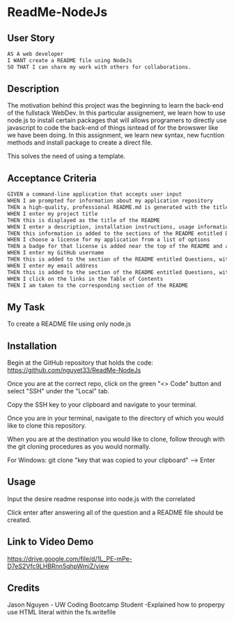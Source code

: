 # ReadMe-NodeJs

## User Story
```md
AS A web developer
I WANT create a README file using NodeJs
SO THAT I can share my work with others for collaborations.
```
## Description
The motivation behind this project was the beginning to learn the back-end of the fullstack WebDev. In this particular assignement, we learn how to use node.js to install certain packages that will allows programers to directly use javascript to code the back-end of things isntead of for the browswer like we have been doing. In this assignment, we learn new syntax, new fucntion methods and install package to create a direct file. 

This solves the need of using a template. 

## Acceptance Criteria
```md
GIVEN a command-line application that accepts user input
WHEN I am prompted for information about my application repository
THEN a high-quality, professional README.md is generated with the title of my project and sections entitled Description, Table of Contents, Installation, Usage, License, Contributing, Tests, and Questions
WHEN I enter my project title
THEN this is displayed as the title of the README
WHEN I enter a description, installation instructions, usage information, contribution guidelines, and test instructions
THEN this information is added to the sections of the README entitled Description, Installation, Usage, Contributing, and Tests
WHEN I choose a license for my application from a list of options
THEN a badge for that license is added near the top of the README and a notice is added to the section of the README entitled License that explains which license the application is covered under
WHEN I enter my GitHub username
THEN this is added to the section of the README entitled Questions, with a link to my GitHub profile
WHEN I enter my email address
THEN this is added to the section of the README entitled Questions, with instructions on how to reach me with additional questions
WHEN I click on the links in the Table of Contents
THEN I am taken to the corresponding section of the README

```

## My Task
To create a README file using only node.js 

## Installation
Begin at the GitHub repository that holds the code:
https://github.com/nguyet33/ReadMe-NodeJs

Once you are at the correct repo, click on the green "<> Code" button and select "SSH" under the "Local" tab.

Copy the SSH key to your clipboard and navigate to your terminal.

Once you are in your terminal, navigate to the directory of which you would like to clone this repository.

When you are at the destination you would like to clone, follow through with the git cloning procedures as you would normally.

For Windows: git clone "key that was copied to your clipboard" --> Enter

## Usage
Input the desire readme response into node.js with the correlated 

Click enter after answering all of the question and a README file should be created. 

## Link to Video Demo
https://drive.google.com/file/d/1L_PE-mPe-D7eS2Vfc9LHBRnn5qhpWmiZ/view


## Credits
Jason Nguyen - UW Coding Bootcamp Student
    -Explained how to properpy use HTML literal within the fs.writefile
